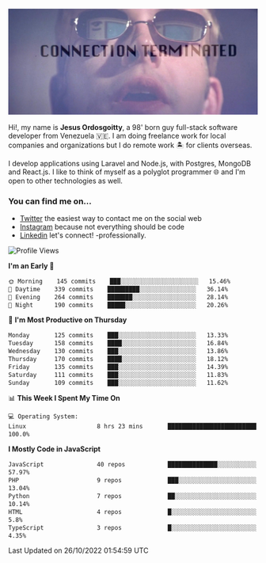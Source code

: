 ![hackers movie reference](./disconnected.jpg)

Hi!, my name is **Jesus Ordosgoitty**, a 98' born guy full-stack software developer from Venezuela 🇻🇪. I am doing freelance work for local companies and organizations but I do remote work 🏝️ for clients overseas. 

I develop applications using Laravel and Node.js, with Postgres, MongoDB and React.js. I like to think of myself as a polyglot programmer 🌐 and I'm open to other technologies as well.

### You can find me on...

- [Twitter](https://twitter.com/jodaz_) the easiest way to contact me on the social web
- [Instagram](https://instagram.com/jodaz_) because not everything should be code
- [Linkedin](https://linkedin.com/in/jodaz) let's connect! -professionally.

<!---
Besides social networks, you can take a look at my [website](https://www.jodaz.xyz) too.
-->

<!--START_SECTION:waka-->
![Profile Views](http://img.shields.io/badge/Profile%20Views-22-blue)

**I'm an Early 🐤** 

```text
🌞 Morning    145 commits    ███░░░░░░░░░░░░░░░░░░░░░░   15.46% 
🌆 Daytime    339 commits    █████████░░░░░░░░░░░░░░░░   36.14% 
🌃 Evening    264 commits    ███████░░░░░░░░░░░░░░░░░░   28.14% 
🌙 Night      190 commits    █████░░░░░░░░░░░░░░░░░░░░   20.26%

```
📅 **I'm Most Productive on Thursday** 

```text
Monday       125 commits    ███░░░░░░░░░░░░░░░░░░░░░░   13.33% 
Tuesday      158 commits    ████░░░░░░░░░░░░░░░░░░░░░   16.84% 
Wednesday    130 commits    ███░░░░░░░░░░░░░░░░░░░░░░   13.86% 
Thursday     170 commits    ████░░░░░░░░░░░░░░░░░░░░░   18.12% 
Friday       135 commits    ███░░░░░░░░░░░░░░░░░░░░░░   14.39% 
Saturday     111 commits    ███░░░░░░░░░░░░░░░░░░░░░░   11.83% 
Sunday       109 commits    ███░░░░░░░░░░░░░░░░░░░░░░   11.62%

```


📊 **This Week I Spent My Time On** 

```text
💻 Operating System: 
Linux                    8 hrs 23 mins       █████████████████████████   100.0%

```

**I Mostly Code in JavaScript** 

```text
JavaScript               40 repos            ██████████████░░░░░░░░░░░   57.97% 
PHP                      9 repos             ███░░░░░░░░░░░░░░░░░░░░░░   13.04% 
Python                   7 repos             ██░░░░░░░░░░░░░░░░░░░░░░░   10.14% 
HTML                     4 repos             █░░░░░░░░░░░░░░░░░░░░░░░░   5.8% 
TypeScript               3 repos             █░░░░░░░░░░░░░░░░░░░░░░░░   4.35%

```



 Last Updated on 26/10/2022 01:54:59 UTC
<!--END_SECTION:waka-->
